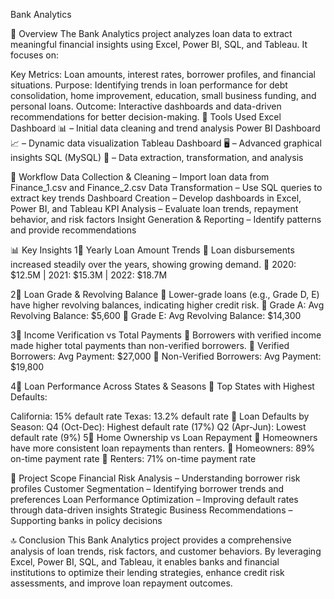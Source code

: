 Bank Analytics

📌 Overview
The Bank Analytics project analyzes loan data to extract meaningful financial insights using Excel, Power BI, SQL, and Tableau. It focuses on:

Key Metrics: Loan amounts, interest rates, borrower profiles, and financial situations.
Purpose: Identifying trends in loan performance for debt consolidation, home improvement, education, small business funding, and personal loans.
Outcome: Interactive dashboards and data-driven recommendations for better decision-making.
🔧 Tools Used
Excel Dashboard 📊 – Initial data cleaning and trend analysis
Power BI Dashboard 📈 – Dynamic data visualization
Tableau Dashboard 🖥️ – Advanced graphical insights
SQL (MySQL) 💾 – Data extraction, transformation, and analysis

🔄 Workflow
Data Collection & Cleaning – Import loan data from Finance_1.csv and Finance_2.csv
Data Transformation – Use SQL queries to extract key trends
Dashboard Creation – Develop dashboards in Excel, Power BI, and Tableau
KPI Analysis – Evaluate loan trends, repayment behavior, and risk factors
Insight Generation & Reporting – Identify patterns and provide recommendations

📊 Key Insights
1⃣ Yearly Loan Amount Trends
🔹 Loan disbursements increased steadily over the years, showing growing demand.
🔹 2020: $12.5M | 2021: $15.3M | 2022: $18.7M

2⃣ Loan Grade & Revolving Balance
🔹 Lower-grade loans (e.g., Grade D, E) have higher revolving balances, indicating higher credit risk.
🔹 Grade A: Avg Revolving Balance: $5,600
🔹 Grade E: Avg Revolving Balance: $14,300

3⃣ Income Verification vs Total Payments
🔹 Borrowers with verified income made higher total payments than non-verified borrowers.
🔹 Verified Borrowers: Avg Payment: $27,000
🔹 Non-Verified Borrowers: Avg Payment: $19,800

4⃣ Loan Performance Across States & Seasons
🔹 Top States with Highest Defaults:

California: 15% default rate
Texas: 13.2% default rate
🔹 Loan Defaults by Season:
Q4 (Oct-Dec): Highest default rate (17%)
Q2 (Apr-Jun): Lowest default rate (9%)
5⃣ Home Ownership vs Loan Repayment
🔹 Homeowners have more consistent loan repayments than renters.
🔹 Homeowners: 89% on-time payment rate
🔹 Renters: 71% on-time payment rate

🎯 Project Scope
Financial Risk Analysis – Understanding borrower risk profiles
Customer Segmentation – Identifying borrower trends and preferences
Loan Performance Optimization – Improving default rates through data-driven insights
Strategic Business Recommendations – Supporting banks in policy decisions

🔝 Conclusion
This Bank Analytics project provides a comprehensive analysis of loan trends, risk factors, and customer behaviors. By leveraging Excel, Power BI, SQL, and Tableau, it enables banks and financial institutions to optimize their lending strategies, enhance credit risk assessments, and improve loan repayment outcomes.
